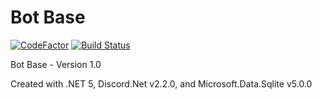 # Bot Base

[![CodeFactor](https://www.codefactor.io/repository/github/the-mighty-mo/botbase/badge)](https://www.codefactor.io/repository/github/the-mighty-mo/botbase)
[![Build Status](https://hallb1016.visualstudio.com/FBIBot/_apis/build/status/the-mighty-mo.BotBase?branchName=master)](https://hallb1016.visualstudio.com/FBIBot/_build/latest?definitionId=10&branchName=master)

Bot Base - Version 1.0

Created with .NET 5, Discord.Net v2.2.0, and Microsoft.Data.Sqlite v5.0.0
